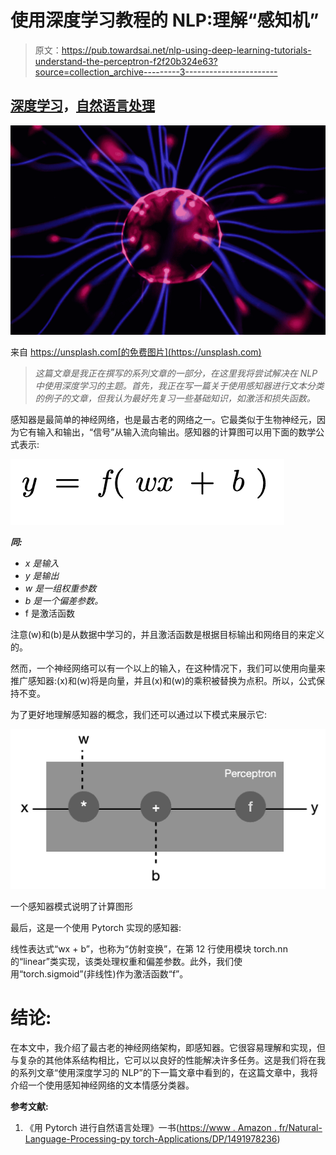 # 使用深度学习教程的 NLP:理解“感知机”

> 原文：<https://pub.towardsai.net/nlp-using-deep-learning-tutorials-understand-the-perceptron-f2f20b324e63?source=collection_archive---------3----------------------->

## [深度学习](https://towardsai.net/p/category/machine-learning/deep-learning)，[自然语言处理](https://towardsai.net/p/category/nlp)

![](img/3770a9deb884b21208ee0f187498c44f.png)

来自 https://unsplash.com[的免费图片](https://unsplash.com)

> *这篇文章是我正在撰写的系列文章的一部分，在这里我将尝试解决在 NLP 中使用深度学习的主题。首先，我正在写一篇关于使用感知器进行文本分类的例子的文章，但我认为最好先复习一些基础知识，如激活和损失函数。*

感知器是最简单的神经网络，也是最古老的网络之一。它最类似于生物神经元，因为它有输入和输出，“信号”从输入流向输出。感知器的计算图可以用下面的数学公式表示:

![](img/2fd0fc2fdb0e793d1d2223e705be7704.png)

***同:***

*   *x 是输入*
*   *y 是输出*
*   *w 是一组权重参数*
*   *b 是一个偏差参数。*
*   f 是激活函数

注意(w)和(b)是从数据中学习的，并且激活函数是根据目标输出和网络目的来定义的。

然而，一个神经网络可以有一个以上的输入，在这种情况下，我们可以使用向量来推广感知器:(x)和(w)将是向量，并且(x)和(w)的乘积被替换为点积。所以，公式保持不变。

为了更好地理解感知器的概念，我们还可以通过以下模式来展示它:

![](img/8ff4785a1dc05b82505ba22ee9946947.png)

一个感知器模式说明了计算图形

最后，这是一个使用 Pytorch 实现的感知器:

线性表达式“wx + b”，也称为“仿射变换”，在第 12 行使用模块 torch.nn 的“linear”类实现，该类处理权重和偏差参数。此外，我们使用“torch.sigmoid”(非线性)作为激活函数“f”。

# 结论:

在本文中，我介绍了最古老的神经网络架构，即感知器。它很容易理解和实现，但与复杂的其他体系结构相比，它可以以良好的性能解决许多任务。这是我们将在我的系列文章“使用深度学习的 NLP”的下一篇文章中看到的，在这篇文章中，我将介绍一个使用感知神经网络的文本情感分类器。

**参考文献:**

1.  《用 Pytorch 进行自然语言处理》一书([https://www . Amazon . fr/Natural-Language-Processing-py torch-Applications/DP/1491978236](https://www.amazon.fr/Natural-Language-Processing-Pytorch-Applications/dp/1491978236))